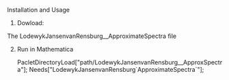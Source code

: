 Installation and Usage 

1. Dowload:
 
  The  LodewykJansenvanRensburg__ApproximateSpectra file

2. Run in Mathematica

      PacletDirectoryLoad["path/LodewykJansenvanRensburg__ApproxSpectra"];
      Needs["LodewykJansenvanRensburg\`ApproximateSpectra\`"];
